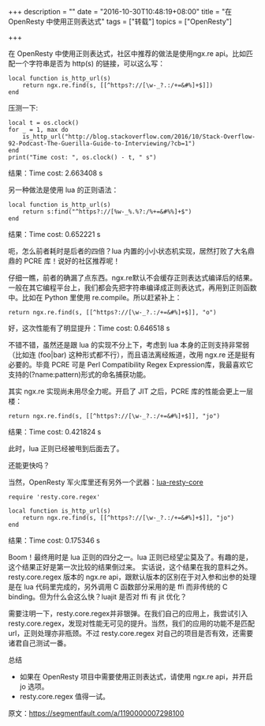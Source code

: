 +++
description = ""
date = "2016-10-30T10:48:19+08:00"
title = "在 OpenResty 中使用正则表达式"
tags = ["转载"]
topics = ["OpenResty"]

+++

在 OpenResty 中使用正则表达式，社区中推荐的做法是使用ngx.re api。比如匹配一个字符串是否为 http(s) 的链接，可以这么写：

```
local function is_http_url(s)
    return ngx.re.find(s, [[^https?://[\w-_?.:/+=&#%]+$]])
end
```

压测一下:

```
local t = os.clock()
for _ = 1, max do
    is_http_url("http://blog.stackoverflow.com/2016/10/Stack-Overflow-92-Podcast-The-Guerilla-Guide-to-Interviewing/?cb=1")
end
print("Time cost: ", os.clock() - t, " s")
```

结果：Time cost: 2.663408 s

另一种做法是使用 lua 的正则语法：

```
local function is_http_url(s)
    return s:find("^https?://[%w-_%.%?:/%+=&#%%]+$")
end
```

结果：Time cost: 0.652221 s

呃，怎么前者耗时是后者的四倍？lua 内置的小小状态机实现，居然打败了大名鼎鼎的 PCRE 库！说好的社区推荐呢！

仔细一瞧，前者的确漏了点东西。ngx.re默认不会缓存正则表达式编译后的结果。一般在其它编程平台上，我们都会先把字符串编译成正则表达式，再用到正则函数中。比如在
Python 里使用 re.compile。所以赶紧补上：

```
return ngx.re.find(s, [[^https?://[\w-_?.:/+=&#%]+$]], "o")
```

好，这次性能有了明显提升：Time cost: 0.646518 s

不错不错，虽然还是跟 lua 的实现不分上下，考虑到 lua 本身的正则支持非常弱（比如连 (foo|bar)
这种形式都不行），而且语法离经叛道，改用 ngx.re 还是挺有必要的。毕竟 PCRE 可是 Perl Compatibility Regex
Expression库，我最喜欢它支持的(?name:pattern)形式的命名捕获功能。

其实 ngx.re 实现尚未用尽全力呢。开启了 JIT 之后，PCRE 库的性能会更上一层楼：

```
return ngx.re.find(s, [[^https?://[\w-_?.:/+=&#%]+$]], "jo")
```

结果：Time cost: 0.421824 s

此时，lua 正则已经被甩到后面去了。

还能更快吗？

当然，OpenResty 军火库里还有另外一个武器：[lua-resty-core](https://github.com/openresty/lua-resty-core)

```
require 'resty.core.regex'

local function is_http_url(s)
    return ngx.re.find(s, [[^https?://[\w-_?.:/+=&#%]+$]], "jo")
end
```

结果：Time cost: 0.175346 s

Boom！最终用时是 lua 正则的四分之一。lua 正则已经望尘莫及了。有趣的是，这个结果正好是第一次比较的结果倒过来。
实话说，这个结果在我的意料之外。resty.core.regex 版本的 ngx.re api，跟默认版本的区别在于对入参和出参的处理是在 lua
代码里完成的，另外调用 C 函数部分采用的是 ffi 而非传统的 C binding。但为什么会这么快？luajit 是否对 ffi 有 jit 优化？

需要注明一下，resty.core.regex并非银弹。在我们自己的应用上，我尝试引入resty.core.regex，发现对性能无可见的提升。当然，我们的应用的功能不是匹配
url，正则处理亦非瓶颈。不过 resty.core.regex 对自己的项目是否有效，还需要诸君自己测试一番。

总结

* 如果在 OpenResty 项目中需要使用正则表达式，请使用 ngx.re api，并开启 jo 选项。
* resty.core.regex 值得一试。

原文：https://segmentfault.com/a/1190000007298100
